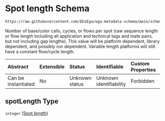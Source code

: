 # Spot length Schema

```txt
https://raw.githubusercontent.com/EbiEga/ega-metadata-schema/main/schemas/EGA.common-definitions.json#/definitions/spotDescriptor/items/properties/spotLength
```

Number of base/color calls, cycles, or flows per spot (raw sequence length or flow length including all application and technical tags and mate pairs, but not including gap lengths). This value will be platform dependent, library dependent, and possibly run dependent. Variable length platforms will still have a constant flow/cycle length.

| Abstract            | Extensible | Status         | Identifiable            | Custom Properties | Additional Properties | Access Restrictions | Defined In                                                                                           |
| :------------------ | :--------- | :------------- | :---------------------- | :---------------- | :-------------------- | :------------------ | :--------------------------------------------------------------------------------------------------- |
| Can be instantiated | No         | Unknown status | Unknown identifiability | Forbidden         | Allowed               | none                | [EGA.common-definitions.json\*](../../../schemas/EGA.common-definitions.json "open original schema") |

## spotLength Type

`integer` ([Spot length](ega-4-definitions-spot-descriptor-spot-decode-spec-properties-spot-length.md))
